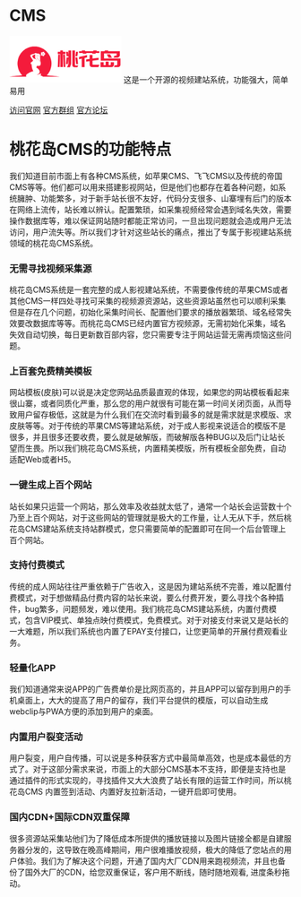 # CMS

<img src="https://raw.githubusercontent.com/TaohuadaoTech/CMS/main/logo.png" alt="项目 Logo" width="200" >
这是一个开源的视频建站系统，功能强大，简单易用

<a href="https://www.taohuadao.org">访问官网</a>
<a href="https://t.me/taohuadaoCMS">官方群组</a>
<a href="https://bbs.taohuadao.net">官方论坛</a>






# 桃花岛CMS的功能特点
我们知道目前市面上有各种CMS系统，如苹果CMS、飞飞CMS以及传统的帝国CMS等等。他们都可以用来搭建影视网站，但是他们也都存在着各种问题，如系统臃肿、功能繁多，对于新手站长很不友好，代码分支很多、山寨埋有后门的版本在网络上流传，站长难以辨认。配置繁琐，如采集视频经常会遇到域名失效，需要操作数据库等，难以保证网站随时都能正常访问，一旦出现问题就会造成用户无法访问，用户流失等。所以我们才针对这些站长的痛点，推出了专属于影视建站系统领域的桃花岛CMS系统。

### 无需寻找视频采集源

桃花岛CMS系统是一套完整的成人影视建站系统，不需要像传统的苹果CMS或者其他CMS一样四处寻找可采集的视频源资源站，这些资源站虽然也可以顺利采集但是存在几个问题，初始化采集时间长、配置他们要求的播放器繁琐、域名经常失效要改数据库等等。而桃花岛CMS已经内置官方视频源，无需初始化采集，域名失效自动切换，每日更新数百部内容，您只需要专注于网站运营无需再烦恼这些问题。



### 上百套免费精美模板

网站模板(皮肤)可以说是决定您网站品质最直观的体现，如果您的网站模板看起来很山寨，或者同质化严重，那么您的用户就很有可能在第一时间关闭页面，从而导致用户留存极低，这就是为什么我们在交流时看到最多的就是需求就是求模版、求皮肤等等。对于传统的苹果CMS等建站系统，对于成人影视来说适合的模版不是很多，并且很多还要收费，要么就是破解版，而破解版各种BUG以及后门让站长望而生畏。所以我们桃花岛CMS系统，内置精美模版，所有模板全部免费，自动适配Web或者H5。



### 一键生成上百个网站

站长如果只运营一个网站，那么效率及收益就太低了，通常一个站长会运营数十个乃至上百个网站，对于这些网站的管理就是极大的工作量，让人无从下手，然后桃花岛CMS建站系统支持站群模式，您只需要简单的配置即可在同一个后台管理上百个网站。



### 支持付费模式

传统的成人网站往往严重依赖于广告收入，这是因为建站系统不完善，难以配置付费模式，对于想做精品付费内容的站长来说，要么付费开发，要么寻找个各种插件，bug繁多，问题频发，难以使用。我们桃花岛CMS建站系统，内置付费模式，包含VIP模式、单独点映付费模式，免费模式。对于对接支付来说又是站长的一大难题，所以我们系统也内置了EPAY支付接口，让您更简单的开展付费观看业务。



### 轻量化APP

我们知道通常来说APP的广告费单价是比网页高的，并且APP可以留存到用户的手机桌面上，大大的提高了用户的留存，我们平台提供的模版，可以自动生成webclip与PWA方便的添加到用户的桌面。



### 内置用户裂变活动

用户裂变，用户自传播，可以说是多种获客方式中最简单高效，也是成本最低的方式了。对于这部分需求来说，市面上的大部分CMS基本不支持，即便是支持也是通过插件的形式实现的，寻找插件又大大浪费了站长有限的运营工作时间，所以桃花岛CMS 内置签到活动、内置好友拉新活动，一键开启即可使用。



### 国内CDN+国际CDN双重保障

很多资源站采集站他们为了降低成本所提供的播放链接以及图片链接全都是自建服务器分发的，这导致在晚高峰期间，用户很难播放视频，极大的降低了您站点的用户体验。我们为了解决这个问题，开通了国内大厂CDN用来跑视频流，并且也备份了国外大厂的CDN，给您双重保证，客户用不断线，随时随地观看, 进度条秒拖动。
